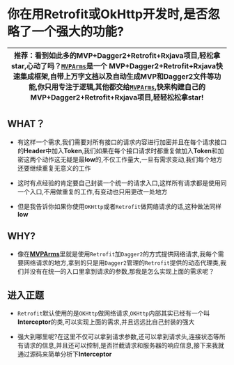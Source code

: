 # 你在用Retrofit或OkHttp开发时,是否忽略了一个强大的功能?
 **推荐**：看到如此多的**MVP**+**Dagger2**+**Retrofit**+**Rxjava**项目,轻松拿**star**,心动了吗？[`MVPArms`](https://github.com/JessYanCoding/MVPArms/blob/master/MVPArms.md)是一个 **MVP**+**Dagger2**+**Retrofit**+**Rxjava**快速集成框架,自带上万字[文档](https://github.com/JessYanCoding/MVPArms/wiki)以及自动生成**MVP**和**Dagger2**文件等功能,你只用专注于逻辑,其他都交给[`MVPArms`](https://github.com/JessYanCoding/MVPArms/blob/master/MVPArms.md),快来构建自己的**MVP**+**Dagger2**+**Retrofit**+**Rxjava**项目,轻轻松松拿**star**!|
:----------:|
## WHAT？
* 有这样一个需求,我们需要对所有接口的请求内容进行加密并且在每个请求接口的**Header**中加入**Token**,我们如果在每个接口请求时都重复做加入**Token**和加密这两个动作这无疑是最**low**的,不仅工作量大,一旦有需求变动,我们每个地方还要继续重复无意义的工作

* 这时有点经验的肯定要自己封装一个统一的请求入口,这样所有请求都是使用同一个入口,不用做重复的工作,有变动也只用更改一处地方

* 但是我告诉你如果你使用`OKHttp`或者`Retrofit`做网络请求的话,这种做法同样**low**

## WHY?

* 像在[**MVPArms**]()里就是使用`Retrofit`加`Dagger2`的方式提供网络请求,我每个需要网络请求的地方,拿到的只是用`Dagger2`管理的`Retrofit`提供的动态代理类,我们并没有在统一的入口里拿到请求的参数,那我是怎么实现上面的需求呢？

## 进入正题

* `Retrofit`默认使用的是`OKHttp`做网络请求,`OKHttp`内部其实已经有一个叫**Interceptor**的类,可以实现上面的需求,并且远远比自己封装的强大

* 强大到哪里呢?在这里不仅可以拿到请求参数,还可以拿到请求头,连接状态等所有请求的信息,并且还可以控制,是否拦截请求和服务器的响应信息,接下来我就通过源码来简单分析下**Interceptor**
